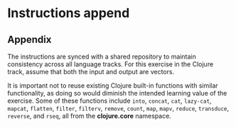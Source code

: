 # Instructions append

## Appendix

The instructions are synced with a shared repository to maintain consistency across all language tracks.
For this exercise in the Clojure track, assume that both the input and output are vectors.

It is important not to reuse existing Clojure built-in functions with similar functionality, as doing so would diminish the intended learning value of the exercise.
Some of these functions include `into`, `concat`, `cat`, `lazy-cat`, `mapcat`, `flatten`, `filter`, `filterv`, `remove`, `count`, `map`, `mapv`, `reduce`, `transduce`, `reverse`, and `rseq`, all from the **clojure.core** namespace.
